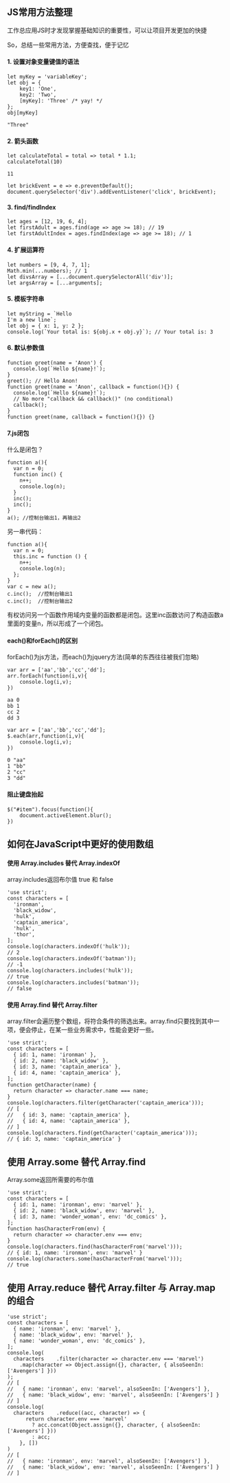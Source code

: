 ## JS常用方法整理

工作总应用JS时才发现掌握基础知识的重要性，可以让项目开发更加的快捷

So，总结一些常用方法，方便查找，便于记忆

#### 1. 设置对象变量键值的语法
```
let myKey = 'variableKey';
let obj = {
    key1: 'One',
    key2: 'Two',
    [myKey]: 'Three' /* yay! */
};
obj[myKey]

"Three"
```

#### 2. 箭头函数
```
let calculateTotal = total => total * 1.1;
calculateTotal(10)

11
```

```
let brickEvent = e => e.preventDefault();
document.querySelector('div').addEventListener('click', brickEvent);
```

#### 3. find/findIndex
```
let ages = [12, 19, 6, 4];
let firstAdult = ages.find(age => age >= 18); // 19
let firstAdultIndex = ages.findIndex(age => age >= 18); // 1
```
#### 4. 扩展运算符

```
let numbers = [9, 4, 7, 1];
Math.min(...numbers); // 1
let divsArray = [...document.querySelectorAll('div')];
let argsArray = [...arguments];
```

#### 5. 模板字符串
```
let myString = `Hello
I'm a new line`;
let obj = { x: 1, y: 2 };
console.log(`Your total is: ${obj.x + obj.y}`); // Your total is: 3
```

#### 6. 默认参数值
```
function greet(name = 'Anon') {
  console.log(`Hello ${name}!`);
}
greet(); // Hello Anon!
function greet(name = 'Anon', callback = function(){}) {
  console.log(`Hello ${name}!`);
  // No more "callback && callback()" (no conditional)
  callback();
}
function greet(name, callback = function(){}) {}
```

#### 7.js闭包
什么是闭包？
```
function a(){
  var n = 0;
  function inc() {
    n++;
    console.log(n);
  }
  inc();
  inc();
}
a(); //控制台输出1，再输出2
```

另一串代码：
```
function a(){
  var n = 0;
  this.inc = function () {
    n++; 
    console.log(n);
  };
}
var c = new a();
c.inc();  //控制台输出1
c.inc();  //控制台输出2
```
有权访问另一个函数作用域内变量的函数都是闭包。这里inc函数访问了构造函数a里面的变量n，所以形成了一个闭包。

#### each()和forEach()的区别

forEach()为js方法，而each()为jquery方法(简单的东西往往被我们忽略)

```
var arr = ['aa','bb','cc','dd'];
arr.forEach(function(i,v){
    console.log(i,v);
})

aa 0
bb 1
cc 2
dd 3
```

```
var arr = ['aa','bb','cc','dd'];
$.each(arr,function(i,v){
    console.log(i,v);
})

0 "aa"
1 "bb"
2 "cc"
3 "dd"
```

#### 阻止键盘抬起

```
$("#item").focus(function(){
    document.activeElement.blur();
})
```

## 如何在JavaScript中更好的使用数组

#### 使用 Array.includes 替代 Array.indexOf

array.includes返回布尔值 true 和 false

```
'use strict';
const characters = [
  'ironman',
  'black_widow',
  'hulk',
  'captain_america',
  'hulk',
  'thor',
];
console.log(characters.indexOf('hulk'));
// 2
console.log(characters.indexOf('batman'));
// -1
console.log(characters.includes('hulk'));
// true
console.log(characters.includes('batman'));
// false
```

#### 使用 Array.find 替代 Array.filter

array.filter会遍历整个数组，将符合条件的筛选出来。array.find只要找到其中一项，便会停止，在某一些业务需求中，性能会更好一些。

```
'use strict';
const characters = [
  { id: 1, name: 'ironman' },
  { id: 2, name: 'black_widow' },
  { id: 3, name: 'captain_america' },
  { id: 4, name: 'captain_america' },
];
function getCharacter(name) {
  return character => character.name === name;
}
console.log(characters.filter(getCharacter('captain_america')));
// [
//   { id: 3, name: 'captain_america' },
//   { id: 4, name: 'captain_america' },
// ]
console.log(characters.find(getCharacter('captain_america')));
// { id: 3, name: 'captain_america' }

```

## 使用 Array.some 替代 Array.find

Array.some返回所需要的布尔值

```
'use strict';
const characters = [
  { id: 1, name: 'ironman', env: 'marvel' },
  { id: 2, name: 'black_widow', env: 'marvel' },
  { id: 3, name: 'wonder_woman', env: 'dc_comics' },
];
function hasCharacterFrom(env) {
  return character => character.env === env;
}
console.log(characters.find(hasCharacterFrom('marvel')));
// { id: 1, name: 'ironman', env: 'marvel' }
console.log(characters.some(hasCharacterFrom('marvel')));
// true
```

## 使用 Array.reduce 替代 Array.filter 与 Array.map 的组合

```
'use strict';
const characters = [
  { name: 'ironman', env: 'marvel' },
  { name: 'black_widow', env: 'marvel' },
  { name: 'wonder_woman', env: 'dc_comics' },
];
console.log(
  characters    .filter(character => character.env === 'marvel')
    .map(character => Object.assign({}, character, { alsoSeenIn: ['Avengers'] }))
);
// [
//   { name: 'ironman', env: 'marvel', alsoSeenIn: ['Avengers'] },
//   { name: 'black_widow', env: 'marvel', alsoSeenIn: ['Avengers'] }
// ]
console.log(
  characters    .reduce((acc, character) => {
      return character.env === 'marvel'
        ? acc.concat(Object.assign({}, character, { alsoSeenIn: ['Avengers'] }))
        : acc;
    }, [])
)
// [
//   { name: 'ironman', env: 'marvel', alsoSeenIn: ['Avengers'] },
//   { name: 'black_widow', env: 'marvel', alsoSeenIn: ['Avengers'] }
// ]
```